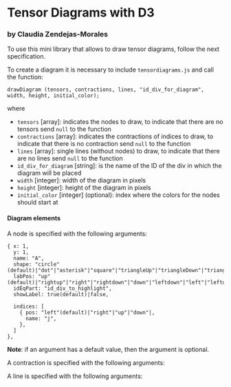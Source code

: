 # Tensor Diagrams with D3### by Claudia Zendejas-MoralesTo use this mini library that allows to draw tensor diagrams, follow the next specification.To create a diagram it is necessary to include `tensordiagrams.js` and call the function:```drawDiagram (tensors, contractions, lines, "id_div_for_diagram", width, height, initial_color);```where- `tensors` [array]: indicates the nodes to draw, to indicate that there are no tensors send `null` to the function- `contractions` [array]: indicates the contractions of indices to draw, to indicate that there is no contraction send `null` to the function- `lines` [array]: single lines (without nodes) to draw, to indicate that there are no lines send `null` to the function- `id_div_for_diagram` [string]: is the name of the ID of the div in which the diagram will be placed- `width` [integer]: width of the diagram in pixels- `height` [integer]: height of the diagram in pixels- `initial_color` [integer] (optional): index where the colors for the nodes should start at#### Diagram elementsA node is specified with the following arguments:```{ x: 1,   y: 1,   name: "A",   shape: "circle"(default)|"dot"|"asterisk"|"square"|"triangleUp"|"triangleDown"|"triangleLeft"|"triangleRight"|"rectangle",  labPos: "up"(default)|"rightup"|"right"|"rightdown"|"down"|"leftdown"|"left"|"leftup",  idEqPart: "id_div_to_highlight",  showLabel: true(default)|false,    indices: [	{ pos: "left"(default)|"right"|"up"|"down"|, 	  name: "j",    },  ]},```**Note**: if an argument has a default value, then the argument is optional.A contraction is specified with the following arguments:A line is specified with the following arguments: